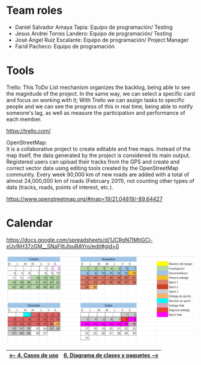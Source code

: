 # Team roles

* Daniel Salvador Amaya Tapia: Equipo de programación/ Testing
* Jesus Andrei Torres Landero: Equipo de programación/ Testing
* José Ángel Ruiz Escalante: Equipo de programación/ Project Manager
* Farid Pacheco: Equipo de programación

# Tools

Trello: 
This ToDo List mechanism organizes the backlog, being able to see the magnitude of the project. In the same way, we can select a specific card and focus on working with it; With Trello we can assign tasks to specific people and we can see the progress of this in real time, being able to notify someone's lag, as well as measure the participation and performance of each member.

https://trello.com/ 

OpenStreetMap:  
It is a collaborative project to create editable and free maps. Instead of the map itself, the data generated by the project is considered its main output.
Registered users can upload their tracks from the GPS and create and correct vector data using editing tools created by the OpenStreetMap community. Every week 90,000 km of new roads are added with a total of almost 24,000,000 km of roads (February 2011), not counting other types of data (tracks, roads, points of interest, etc.).

https://www.openstreetmap.org/#map=19/21.04819/-89.64427

# Calendar

https://docs.google.com/spreadsheets/d/1JCRgN7IMtjGCi-xUv9jH37zGM__SNaFIltJlsuRAYro/edit#gid=0 

![img](img/calendario.png)


|[<-- 4. Casos de uso](Casos_de_Uso.md)|[6. Diagrama de clases y paquetes -->](diagramaClases_paquete.md)|
|---|---|

